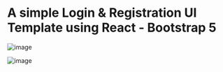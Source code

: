 # A simple Login & Registration UI Template using React - Bootstrap 5


![image](https://github.com/DaveSimoes/login-signup-react-bootstrap/assets/109705197/f8b25a05-925b-43f8-babb-1494b13c2e21)

![image](https://github.com/DaveSimoes/login-signup-react-bootstrap/assets/109705197/18bd75cd-4ea1-4403-878a-15d07822e6da) 


